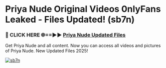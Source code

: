 # Priya Nude Original Videos 0nlyFans Leaked - Files Updated! (sb7n)

<h3>🔴 CLICK HERE 🌐==►► <a href="https://tinyurl.com/y5r63du9" rel="nofollow">Priya Nude Updated Files</a></h3>

Get Priya Nude and all content. Now you can access all videos and pictures of Priya Nude. New Updated Files 2025!

[![sb7n](https://i.imgur.com/UVo9nyh.gif)](https://tinyurl.com/y5r63du9)